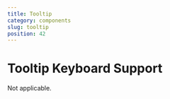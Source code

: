 ```yaml
---
title: Tooltip
category: components
slug: tooltip
position: 42
---
```

# Tooltip Keyboard Support

Not applicable.
